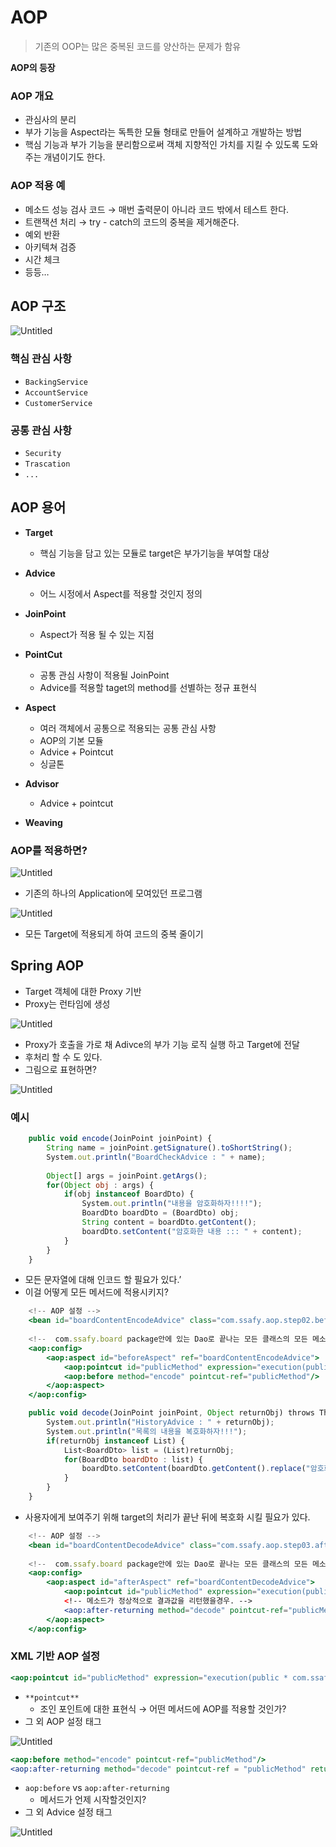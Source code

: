 # AOP

> 기존의 OOP는 많은 중복된 코드를 양산하는 문제가 함유
> 

**AOP의 등장**

### AOP 개요

- 관심사의 분리
- 부가 기능을 Aspect라는 독특한 모듈 형태로 만들어 설계하고 개발하는 방법
- 핵심 기능과 부가 기능을 분리함으로써 객체 지향적인 가치를 지킬 수 있도록 도와주는 개념이기도 한다.

### AOP 적용 예

- 메소드 성능 검사 코드 → 매번 출력문이 아니라 코드 밖에서 테스트 한다.
- 트랜잭션 처리 → try - catch의 코드의 중복을 제거해준다.
- 예외 반환
- 아키텍쳐 검증
- 시간 체크
- 등등…

## AOP 구조

![Untitled](resources/aopimg/Untitled.png)

### 핵심 관심 사항

- `BackingService`
- `AccountService`
- `CustomerService`

### 공통 관심 사항

- `Security`
- `Trascation`
- `...`

## AOP 용어

- **Target**
    - 핵심 기능을 담고 있는 모듈로 target은 부가기능을 부여할 대상
- **Advice**
    - 어느 시정에서 Aspect를 적용할 것인지 정의
- **JoinPoint**
    - Aspect가 적용 될 수 있는 지점
- **PointCut**
    - 공통 관심 사항이 적용될 JoinPoint
    - Advice를 적용할 taget의 method를 선별하는 정규 표현식
- **Aspect**
    - 여러 객체에서 공통으로 적용되는 공통 관심 사항
    - AOP의 기본 모듈
    - Advice + Pointcut
    - 싱글톤
- **Advisor**
    - Advice + pointcut

- **Weaving**

### AOP를 적용하면?

![Untitled](resources/aopimg//Untitled%201.png)

- 기존의 하나의 Application에 모여있던 프로그램

![Untitled](resources/aopimg//Untitled%202.png)

- 모든 Target에 적용되게 하여 코드의 중복 줄이기

## Spring AOP

- Target 객체에 대한 Proxy 기반
- Proxy는 런타임에 생성

![Untitled](resources/aopimg//Untitled%203.png)

- Proxy가 호출을 가로 채 Adivce의 부가 기능 로직 실행 하고 Target에 전달
- 후처리 할 수 도 있다.
- 그림으로 표현하면?

![Untitled](resources/aopimg//Untitled%204.png)

### 예시

```jsx
	public void encode(JoinPoint joinPoint) {
		String name = joinPoint.getSignature().toShortString();
		System.out.println("BoardCheckAdvice : " + name);
		
		Object[] args = joinPoint.getArgs();
		for(Object obj : args) { 
			if(obj instanceof BoardDto) {
				System.out.println("내용을 암호화하자!!!!");
				BoardDto boardDto = (BoardDto) obj;
				String content = boardDto.getContent();
				boardDto.setContent("암호화한 내용 ::: " + content);
			}
		}
	}
```

- 모든 문자열에 대해 인코드 할 필요가 있다.’
- 이걸 어떻게 모든 메서드에 적용시키지?

```jsx
	<!-- AOP 설정 -->
	<bean id="boardContentEncodeAdvice" class="com.ssafy.aop.step02.before.BoardContentEncodeAdvice"></bean>
	
	<!--  com.ssafy.board package안에 있는 Dao로 끝나는 모든 클래스의 모든 메소드에 적용 -->
	<aop:config>
		<aop:aspect id="beforeAspect" ref="boardContentEncodeAdvice">
			<aop:pointcut id="publicMethod" expression="execution(public * com.ssafy.board..*Dao.*(..))"/>
			<aop:before method="encode" pointcut-ref="publicMethod"/>
		</aop:aspect>
	</aop:config>
```

```jsx
	public void decode(JoinPoint joinPoint, Object returnObj) throws Throwable{
		System.out.println("HistoryAdvice : " + returnObj);
		System.out.println("목록의 내용을 복호화하자!!!");
		if(returnObj instanceof List) {
			List<BoardDto> list = (List)returnObj;
			for(BoardDto boardDto : list) {
				boardDto.setContent(boardDto.getContent().replace("암호화", "복호화"));
			}
		}
	}
```

- 사용자에게 보여주기 위해 target의 처리가 끝난 뒤에 복호화 시킬 필요가 있다.

```jsx
	<!-- AOP 설정 -->
	<bean id="boardContentDecodeAdvice" class="com.ssafy.aop.step03.after.returning.BoardContentDecodeAdvice"></bean>
	
	<!--  com.ssafy.board package안에 있는 Dao로 끝나는 모든 클래스의 모든 메소드에 적용 -->
	<aop:config>
		<aop:aspect id="afterAspect" ref="boardContentDecodeAdvice">
			<aop:pointcut id="publicMethod" expression="execution(public * com.ssafy.board..*Dao.*(..))"/>
			<!-- 메소드가 정상적으로 결과값을 리턴했을경우. -->
			<aop:after-returning method="decode" pointcut-ref="publicMethod" returning="returnObj"/>
		</aop:aspect>
	</aop:config>
```

### XML 기반 AOP 설정

```jsx
<aop:pointcut id="publicMethod" expression="execution(public * com.ssafy.board..*Dao.*(..))"/>
```

- `**pointcut**`
    - 조인 포인트에 대한 표현식 → 어떤 메서드에 AOP를 적용할 것인가?
- 그 외 AOP 설정 태그

![Untitled](resources/aopimg//Untitled%205.png)

```jsx
<aop:before method="encode" pointcut-ref="publicMethod"/>
<aop:after-returning method="decode" pointcut-ref = "publicMethod" returning = "returnObj"/>
```

- `aop:before` vs `aop:after-returning`
    - 메서드가 언제 시작할것인지?
- 그 외 Advice 설정 태그

![Untitled](resources/aopimg//Untitled%206.png)